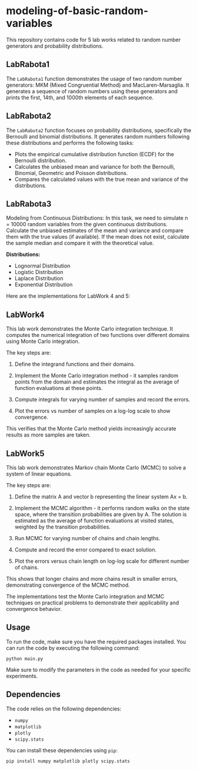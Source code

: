 # modeling-of-basic-random-variables

This repository contains code for 5 lab works related to random number generators and probability distributions.

## LabRabota1

The `LabRabota1` function demonstrates the usage of two random number generators: MKM (Mixed Congruential Method) and
MacLaren-Marsaglia. It generates a sequence of random numbers using these generators and prints the first, 14th, and
1000th elements of each sequence.

## LabRabota2

The `LabRabota2` function focuses on probability distributions, specifically the Bernoulli and binomial distributions.
It generates random numbers following these distributions and performs the following tasks:

- Plots the empirical cumulative distribution function (ECDF) for the Bernoulli distribution.
- Calculates the unbiased mean and variance for both the Bernoulli, Binomial, Geometric and Poisson distributions.
- Compares the calculated values with the true mean and variance of the distributions.

## LabRabota3

Modeling from Continuous Distributions: In this task, we need to simulate n = 10000 random variables from the given
continuous distributions. Calculate the unbiased estimates of the mean and variance and compare them with the true
values (if available). If the mean does not exist, calculate the sample median and compare it with the theoretical
value.

**Distributions:**

- Lognormal Distribution
- Logistic Distribution
- Laplace Distribution
- Exponential Distribution

Here are the implementations for LabWork 4 and 5:

## LabWork4

This lab work demonstrates the Monte Carlo integration technique. It computes the numerical integration of two functions over different domains using Monte Carlo integration.

The key steps are:

1. Define the integrand functions and their domains. 

2. Implement the Monte Carlo integration method - it samples random points from the domain and estimates the integral as the average of function evaluations at these points.

3. Compute integrals for varying number of samples and record the errors.

4. Plot the errors vs number of samples on a log-log scale to show convergence.

This verifies that the Monte Carlo method yields increasingly accurate results as more samples are taken.

## LabWork5

This lab work demonstrates Markov chain Monte Carlo (MCMC) to solve a system of linear equations. 

The key steps are:

1. Define the matrix A and vector b representing the linear system Ax = b.

2. Implement the MCMC algorithm - it performs random walks on the state space, where the transition probabilities are given by A. The solution is estimated as the average of function evaluations at visited states, weighted by the transition probabilities.

3. Run MCMC for varying number of chains and chain lengths. 

4. Compute and record the error compared to exact solution.

5. Plot the errors versus chain length on log-log scale for different number of chains.

This shows that longer chains and more chains result in smaller errors, demonstrating convergence of the MCMC method.

The implementations test the Monte Carlo integration and MCMC techniques on practical problems to demonstrate their applicability and convergence behavior.

## Usage

To run the code, make sure you have the required packages installed. You can run the code by executing the following
command:

```python main.py```

Make sure to modify the parameters in the code as needed for your specific experiments.

## Dependencies

The code relies on the following dependencies:

- `numpy`
- `matplotlib`
- `plotly`
- `scipy.stats`

You can install these dependencies using `pip`:

```pip install numpy matplotlib plotly scipy.stats```

